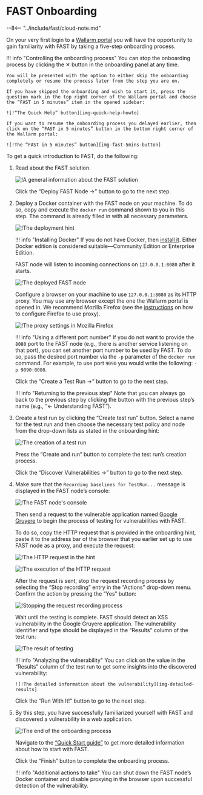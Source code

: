 [img-quick-help-howto]:     ../../images/fast/onboarding/common/1-quick-help.png
[img-fast-5mins-button]:    ../../images/fast/onboarding/common/2-fast-in-5mins.png
[img-intro]:                ../../images/fast/onboarding/common/3-intro.png
[img-deploy]:               ../../images/fast/onboarding/common/4-deploy.png
[img-cont-deployed]:        ../../images/fast/onboarding/common/5-cont-deployed.png
[img-ff-proxy-settings]:    ../../images/fast/onboarding/common/6-ff-proxy.png
[img-create-testrun]:       ../../images/fast/onboarding/common/7-create-testrun.png
[img-recording]:            ../../images/fast/onboarding/common/8-check-recording.png
[img-http-request]:         ../../images/fast/onboarding/common/9-request.png
[img-gruyere-app]:          ../../images/fast/onboarding/common/10-gruyere-app.png
[img-stop-recording]:       ../../images/fast/onboarding/common/11-stop-recording.png
[img-results]:              ../../images/fast/onboarding/common/12-detected-vuln.png
[img-detailed-results]:     ../../images/fast/onboarding/common/13-vuln-details.png
[img-finish]:               ../../images/fast/onboarding/common/14-finish.png

[link-wl-portal]:           https://us1.my.wallarm.com
[link-docker-install-docs]: https://docs.docker.com/install/overview/
[link-firefox-proxy]:       https://support.mozilla.org/en-US/kb/connection-settings-firefox
[link-gruyere-app]:         http://google-gruyere.appspot.com/
[link-qsg]:                 ../qsg/deployment-options.md

#   FAST Onboarding

--8<-- "../include/fast/cloud-note.md"

 On your very first login to a [Wallarm portal][link-wl-portal] you will have the opportunity to gain familiarity with FAST by taking a five-step onboarding process.

!!! info "Controlling the onboarding process"
    You can stop the onboarding process by clicking the ✕ button in the onboarding panel at any time.
    
    You will be presented with the option to either skip the onboarding completely or resume the process later from the step you are on.
    
    If you have skipped the onboarding and wish to start it, press the question mark in the top right corner of the Wallarm portal and choose the “FAST in 5 minutes” item in the opened sidebar:            
    
    ![!“The Quick Help” button][img-quick-help-howto]
    
    If you want to resume the onboarding process you delayed earlier, then click on the “FAST in 5 minutes” button in the bottom right corner of the Wallarm portal:
    
    ![!The “FAST in 5 minutes” button][img-fast-5mins-button]

To get a quick introduction to FAST, do the following:
1.  Read about the FAST solution.
    
    ![!A general information about the FAST solution][img-intro]
    
    Click the “Deploy FAST Node →” button to go to the next step.
    
2.  Deploy a Docker container with the FAST node on your machine. To do so, copy and execute the `docker run` command shown to you in this step. The command is already filled in with all necessary parameters.
    
    ![!The deployment hint][img-deploy]
    
    !!! info "Installing Docker"
        If you do not have Docker, then [install it][link-docker-install-docs]. Either Docker edition is considered suitable—Community Edition or Enterprise Edition.
    
    FAST node will listen to incoming connections on `127.0.0.1:8080` after it starts.
    
    ![!The deployed FAST node][img-cont-deployed]

    Configure a browser on your machine to use `127.0.0.1:8080` as its HTTP proxy. You may use any browser except the one the Wallarm portal is opened in. We recommend Mozilla Firefox (see the [instructions][link-firefox-proxy] on how to configure Firefox to use proxy).
    
    ![!The proxy settings in Mozilla Firefox][img-ff-proxy-settings]
    
    !!! info "Using a different port number"
        If you do not want to provide the `8080` port  to the FAST node (e.g., there is another service listening on that port), you can set another port number to be used by FAST. To do so, pass the desired port number via the `-p` parameter of the `docker run` command. For example, to use port `9090` you would write the following: `-p 9090:8080`.
    
    Click the “Create a Test Run →” button to go to the next step.
    
    !!! info "Returning to the previous step"
        Note that you can always go back to the previous step by clicking the button with the previous step’s name (e.g., “← Understanding FAST”).
   
3.  Create a test run by clicking the “Create test run” button. Select a name for the test run and then choose the necessary test policy and node from the drop-down lists as stated in the onboarding hint:

    ![!The creation of a test run][img-create-testrun]
    
    Press the “Create and run” button to complete the test run’s creation process.
    
    Click the “Discover Vulnerabilities →” button to go to the next step.
    
4.  Make sure that the `Recording baselines for TestRun...` message is displayed in the FAST node’s console:
    
    ![!The FAST node's console][img-recording]
    
    Then send a request to the vulnerable application named [Google Gruyere][link-gruyere-app] to begin the process of testing for vulnerabilities with FAST.
    
    To do so, copy the HTTP request that is provided in the onboarding hint, paste it to the address bar of the browser that you earlier set up to use FAST node as a proxy, and execute the request:
    
    ![!The HTTP request in the hint][img-http-request]
    
    ![!The execution of the HTTP request][img-gruyere-app]
    
    After the request is sent, stop the request recording process by selecting the “Stop recording” entry in the “Actions” drop-down menu. Confirm the action by pressing the “Yes” button:
    
    ![!Stopping the request recording process][img-stop-recording]
    
    Wait until the testing is complete. FAST should detect an XSS vulnerability in the Google Gruyere application. The vulnerability identifier and type should be displayed in the “Results” column of the test run:
    
    ![!The result of testing][img-results]
    
    !!! info "Analyzing the vulnerability"
        You can click on the value in the “Results” column of the test run to get some insights into the discovered vulnerability:
        
        ![!The detailed information about the vulnerability][img-detailed-results]
    
    Click the “Run With It!” button to go to the next step.
    
5.  By this step, you have successfully familiarized yourself with FAST and discovered a vulnerability in a web application.
    
    ![!The end of the onboarding process][img-finish]
    
    Navigate to the [“Quick Start guide”][link-qsg] to get more detailed information about how to start with FAST.
    
    Click the “Finish” button to complete the onboarding process.
    
    !!! info "Additional actions to take"
        You can shut down the FAST node’s Docker container and disable proxying in the browser upon successful detection of the vulnerability.
